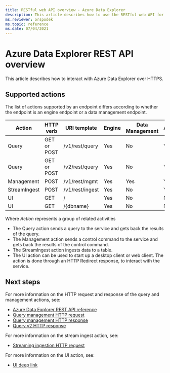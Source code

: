 ```yaml
---
title: RESTful web API overview - Azure Data Explorer
description: This article describes how to use the RESTful web API for Azure Data Explorer.
ms.reviewer: orspodek
ms.topic: reference
ms.date: 07/04/2021
---
```

# Azure Data Explorer REST API overview

This article describes how to interact with Azure Data Explorer over HTTPS.

## Supported actions

The list of actions supported by an endpoint differs according to whether the
endpoint is an engine endpoint or a data management endpoint.

|Action         |HTTP verb   |URI template           |Engine|Data Management|Authentication |
|---------------|------------|-----------------------|------|---------------|---------------|
|Query          |GET or POST |/v1/rest/query         |Yes   |No             |Yes            |
|Query          |GET or POST |/v2/rest/query         |Yes   |No             |Yes            |
|Management     |POST        |/v1/rest/mgmt          |Yes   |Yes            |Yes            |
|StreamIngest   |POST        |/v1/rest/ingest        |Yes   |No             |Yes            |
|UI             |GET         |/                      |Yes   |No             |No             |
|UI             |GET         |/{dbname}              |Yes   |No             |No             |

Where *Action* represents a group of related activities

* The Query action sends a query to the service and gets back the results of the query.
* The Management action sends a control command to the service and gets back
  the results of the control command.
* The StreamIngest action ingests data to a table.
* The UI action can be used to start up a desktop client or web client. The action is done through an HTTP Redirect response,
to interact with the service.

## Next steps

For more information on the HTTP request and response of the query and management actions, see:

* [Azure Data Explorer REST API reference](/rest/api/azurerekusto/)
* [Query management HTTP request](request.md)
* [Query management HTTP response](response.md)
* [Query v2 HTTP response](response2.md)

For more information on the stream ingest action, see:

* [Streaming ingestion HTTP request](streaming-ingest.md)

For more information on the UI action, see:

* [UI deep link](deeplink.md)
